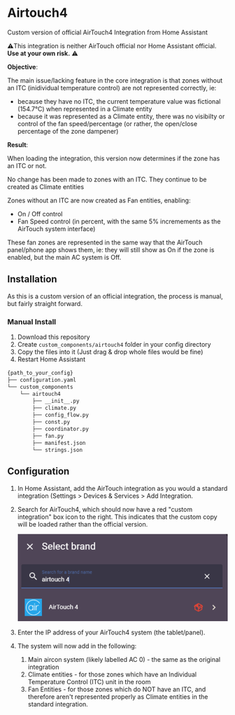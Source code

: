 # Airtouch4

Custom version of official AirTouch4 Integration from Home Assistant

⚠️This integration is neither AirTouch official nor Home Assistant official. **Use at your own risk.** ⚠️



**Objective**:

The main issue/lacking feature in the core integration is that zones without an ITC (inidividual temperature control) are not represented correctly, ie:

* because they have no ITC, the current temperature value was fictional (154.7°C) when represented in a Climate entity
* because it was represented as a Climate entity, there was no visibilty or control of the fan speed/percentage (or rather, the open/close percentage of the zone dampener)

**Result**:

When loading the integration, this version now determines if the zone has an ITC or not.

No change has been made to zones with an ITC. They continue to be created as Climate entities

Zones without an ITC are now created as Fan entities, enabling:

* On / Off control
* Fan Speed control (in percent, with the same 5% incremements as the AirTouch system interface)

These fan zones are represented in the same way that the AirTouch panel/phone app shows them, ie: they will still show as On if the zone is enabled, but the main AC system is Off.


## Installation

As this is a custom version of an official integration, the process is manual, but fairly straight forward.


### Manual Install

1. Download this repository
2. Create `custom_components/airtouch4` folder in your config directory
3. Copy the files into it (Just drag & drop whole files would be fine)
4. Restart Home Assistant

```
{path_to_your_config}
├── configuration.yaml
└── custom_components
    └── airtouch4
        ├── __init__.py
        ├── climate.py
        ├── config_flow.py
        ├── const.py
        ├── coordinator.py
        ├── fan.py
        ├── manifest.json
        └── strings.json
```


## Configuration

1. In Home Assistant, add the AirTouch integration as you would a standard integration (Settings > Devices & Services > Add Integration.
2. Search for AirTouch4, which should now have a red "custom integration" box icon to the right. This indicates that the custom copy will be loaded rather than the official version.

   ![1741148317025.png](./1741148317025.png)
3. Enter the IP address of your AirTouch4 system (the tablet/panel).
4. The system will now add in the following:

   1. Main aircon system (likely labelled AC 0) - the same as the original integration
   2. Climate entities - for those zones which have an Individual Temperature Control (ITC) unit in the room
   3. Fan Entities - for those zones which do NOT have an ITC, and therefore aren't represented properly as Climate entities in the standard integration.
